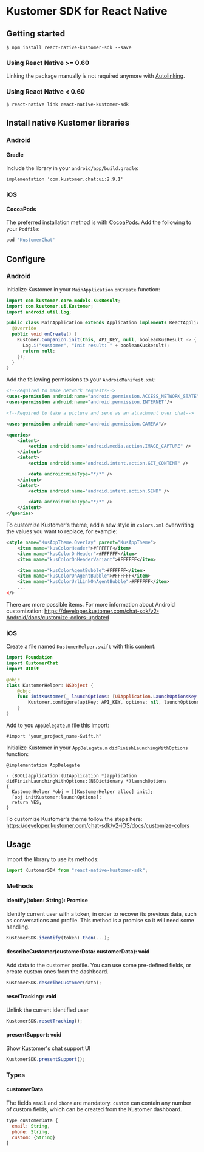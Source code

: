 # Kustomer SDK for React Native

## Getting started

`$ npm install react-native-kustomer-sdk --save`

### Using React Native >= 0.60

Linking the package manually is not required anymore with [Autolinking](https://github.com/react-native-community/cli/blob/master/docs/autolinking.md).

### Using React Native < 0.60

`$ react-native link react-native-kustomer-sdk`

## Install native Kustomer libraries

### Android

#### Gradle

Include the library in your `android/app/build.gradle`:

`implementation 'com.kustomer.chat:ui:2.9.1'`

### iOS

#### CocoaPods

The preferred installation method is with [CocoaPods](https://cocoapods.org). Add the following to your `Podfile`:

```ruby
pod 'KustomerChat'
```

## Configure

### Android

Initialize Kustomer in your `MainApplication` `onCreate` function:

```java
import com.kustomer.core.models.KusResult;
import com.kustomer.ui.Kustomer;
import android.util.Log;

public class MainApplication extends Application implements ReactApplication {
  @Override
  public void onCreate() {
    Kustomer.Companion.init(this, API_KEY, null, booleanKusResult -> {
      Log.i("Kustomer", "Init result: " + booleanKusResult);
      return null;
    });
  }
}
```

Add the following permissions to your `AndroidManifest.xml`:

```xml
<!--Required to make network requests-->
<uses-permission android:name="android.permission.ACCESS_NETWORK_STATE"/>
<uses-permission android:name="android.permission.INTERNET"/>

<!--Required to take a picture and send as an attachment over chat-->

<uses-permission android:name="android.permission.CAMERA"/>

<queries>
    <intent>
        <action android:name="android.media.action.IMAGE_CAPTURE" />
    </intent>
    <intent>
        <action android:name="android.intent.action.GET_CONTENT" />

        <data android:mimeType="*/*" />
    </intent>
    <intent>
        <action android:name="android.intent.action.SEND" />

        <data android:mimeType="*/*" />
    </intent>
</queries>
```

To customize Kustomer's theme, add a new style in `colors.xml` overwriting the values you want to replace, for example:

```xml
<style name="KusAppTheme.Overlay" parent="KusAppTheme">
    <item name="kusColorHeader">#FFFFFF</item>
    <item name="kusColorOnHeader">#FFFFFF</item>
    <item name="kusColorOnHeaderVariant">#FFFFFF</item>

    <item name="kusColorAgentBubble">#FFFFFF</item>
    <item name="kusColorOnAgentBubble">#FFFFFF</item>
    <item name="kusColorUrlLinkOnAgentBubble">#FFFFFF</item>
    ...
</>
```

There are more possible items. For more information about Android customization: https://developer.kustomer.com/chat-sdk/v2-Android/docs/customize-colors-updated

### iOS

Create a file named `KustomerHelper.swift` with this content:

```swift
import Foundation
import KustomerChat
import UIKit

@objc
class KustomerHelper: NSObject {
    @objc
    func initKustomer(_ launchOptions: [UIApplication.LaunchOptionsKey: Any]?) {
        Kustomer.configure(apiKey: API_KEY, options: nil, launchOptions: launchOptions)
    }
}
```

Add to you `AppDelegate.m` file this import:

```objc
#import "your_project_name-Swift.h"
```

Initialize Kustomer in your `AppDelegate.m` `didFinishLaunchingWithOptions` function:

```objc
@implementation AppDelegate

- (BOOL)application:(UIApplication *)application didFinishLaunchingWithOptions:(NSDictionary *)launchOptions
{
  KustomerHelper *obj = [[KustomerHelper alloc] init];
  [obj initKustomer:launchOptions];
  return YES;
}
```

To customize Kustomer's theme follow the steps here: https://developer.kustomer.com/chat-sdk/v2-iOS/docs/customize-colors

## Usage

Import the library to use its methods:

```javascript
import KustomerSDK from "react-native-kustomer-sdk";
```

### Methods

#### identify(token: String): Promise<boolean>

Identify current user with a token, in order to recover its previous data, such as conversations and profile. This method is a promise so it will need some handling.

```javascript
KustomerSDK.identify(token).then(...);
```

#### describeCustomer(customerData: customerData): void

Add data to the customer profile. You can use some pre-defined fields, or create custom ones from the dashboard.

```javascript
KustomerSDK.describeCustomer(data);
```

#### resetTracking: void

Unlink the current identified user

```javascript
KustomerSDK.resetTracking();
```

#### presentSupport: void

Show Kustomer's chat support UI

```javascript
KustomerSDK.presentSupport();
```

### Types

#### customerData

The fields `email` and `phone` are mandatory. `custom` can contain any number of custom fields, which can be created from the Kustomer dashboard.

```javascript
type customerData {
  email: String,
  phone: String,
  custom: {String}
}
```
